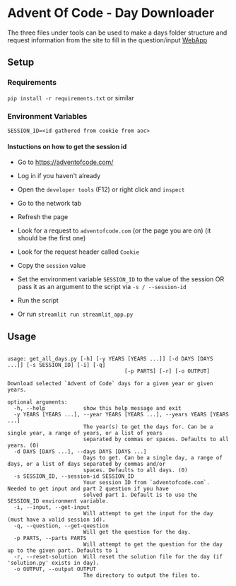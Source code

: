 # Advent Of Code - Day Downloader
The three files under tools can be used to make a days folder structure and request information from the site to fill in the question/input
[WebApp](aoc-day-download.streamlit.app)
## Setup

### Requirements

`pip install -r requirements.txt` or similar

### Environment Variables

`SESSION_ID=<id gathered from cookie from aoc>`

#### Instuctions on how to get the session id


- Go to https://adventofcode.com/
- Log in if you haven't already
- Open the `developer tools` (F12) or right click and `inspect`
- Go to the network tab
- Refresh the page
- Look for a request to `adventofcode.com` (or the page you are on) (it should be the first one)
- Look for the request header called `Cookie`
- Copy the `session` value
- Set the environment variable `SESSION_ID` to the value of the session OR pass it as an argument to the script via `-s / --session-id`
- Run the script

- Or run `streamlit run streamlit_app.py`

## Usage

```shell help

usage: get_all_days.py [-h] [-y YEARS [YEARS ...]] [-d DAYS [DAYS ...]] [-s SESSION_ID] [-i] [-q]
                                     [-p PARTS] [-r] [-o OUTPUT]

Download selected `Advent of Code` days for a given year or given years.

optional arguments:
  -h, --help            show this help message and exit
  -y YEARS [YEARS ...], --year YEARS [YEARS ...], --years YEARS [YEARS ...]
                        The year(s) to get the days for. Can be a single year, a range of years, or a list of years
                        separated by commas or spaces. Defaults to all years. (0)
  -d DAYS [DAYS ...], --days DAYS [DAYS ...]
                        Days to get. Can be a single day, a range of days, or a list of days separated by commas and/or
                        spaces. Defaults to all days. (0)
  -s SESSION_ID, --session-id SESSION_ID
                        Your session ID from `adventofcode.com`. Needed to get input and part 2 question if you have
                        solved part 1. Default is to use the SESSION_ID environment variable.
  -i, --input, --get-input
                        Will attempt to get the input for the day (must have a valid session id).
  -q, --question, --get-question
                        Will get the question for the day.
  -p PARTS, --parts PARTS
                        Will attempt to get the question for the day up to the given part. Defaults to 1
  -r, --reset-solution  Will reset the solution file for the day (if 'solution.py' exists in day).
  -o OUTPUT, --output OUTPUT
                        The directory to output the files to.
```
